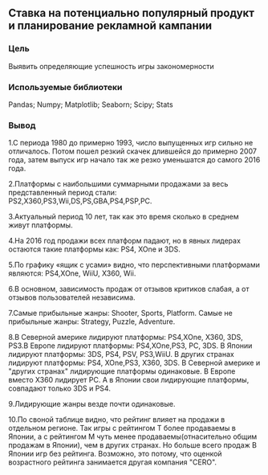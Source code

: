 ## Ставка на потенциально популярный продукт и планирование рекламной кампании
### Цель
Выявить определяющие успешность игры закономерности
### Используемые библиотеки
Pandas; Numpy; Matplotlib; Seaborn; Scipy; Stats
### Вывод
1.С периода 1980 до примерно 1993, число выпущенных игр сильно не отличалось. Потом пошел резкий скачек длившейся до примерно 2007 года, затем выпуск игр начало так же резко уменьшатся до самого 2016 года.

2.Платформы с наибольшими суммарными продажами за весь представленный период стали: PS2,X360,PS3,Wii,DS,PS,GBA,PS4,PSP,PC.

3.Актуальный период 10 лет, так как это время сколько в среднем живут платформы.

4.На 2016 год продажи всех платформ падают, но в явных лидерах остаютcя такие платформы как: PS4, XOne и 3DS.

5.По графику «ящик с усами» видно, что перспективными платформами являются: PS4,XOne, WiiU, X360, Wii.

6.В основном, зависимость продаж от отзывов критиков слабая, а от отзывов пользователей независима.

7.Самые прибыльные жанры: Shooter, Sports, Platform. Самые не прибыльные жанры: Strategy, Puzzle, Adventure.

8.В Северной америке лидируют платформы: PS4,XOne, X360, 3DS, PS3.В Европе лидируют платформы: PS4,XOne,PS3, PC, 3DS. В Японии лидируют платформы: 3DS, PS4, PSV, PS3,WiiU. В других странах лидируют платформы: PS4, XOne,PS3, X360, 3DS. В Северной америке и "других странах" лидирующие платформы одинаковые. В Европе вместо X360 лидирует PC. А в Японии свои лидирующие платформы, совпадают только 3DS и PS4.

9.Лидирующие жанры везде почти одинаковые.

10.По своной таблице видно, что рейтинг влияет на продажи в отдельном регионе. Так игры с рейтингом Т более продаваемы в Японии, а с рейтингом М чуть менее продаваемы(отнасительно общим продажам в Японии), чем в других странах. Но больше всего продаж В Японии игр без рейтинга. Возможно, это потому, что оценкой возрастного рейтинга занимается другая компания "CERO".
